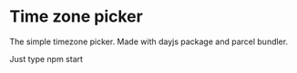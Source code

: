 # Time zone picker
The simple timezone picker.
Made with dayjs package and parcel bundler.

Just type npm start
